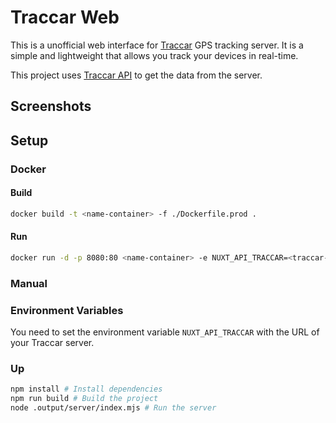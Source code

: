 # Traccar Web
This is a unofficial web interface for [Traccar](https://www.traccar.org/) GPS tracking server. It is a simple and lightweight that allows you track your devices in real-time.

This project uses [Traccar API](https://www.traccar.org/api-reference/) to get the data from the server.

## Screenshots

## Setup

### Docker
#### Build
```bash
docker build -t <name-container> -f ./Dockerfile.prod .
```

#### Run
```bash
docker run -d -p 8080:80 <name-container> -e NUXT_API_TRACCAR=<traccar-url>
```

### Manual
### Environment Variables
You need to set the environment variable `NUXT_API_TRACCAR` with the URL of your Traccar server.

### Up
```bash
npm install # Install dependencies
npm run build # Build the project
node .output/server/index.mjs # Run the server
```

